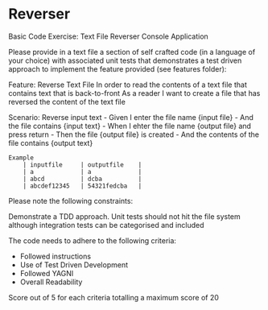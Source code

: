 Reverser
========

Basic Code Exercise: Text File Reverser Console Application

Please provide in a text file a section of self crafted code (in a language of your choice) with associated unit tests that demonstrates a test driven approach to implement the feature provided (see features folder):

Feature: Reverse Text File
	In order to read the contents of a text file that contains text that is back-to-front
    As a reader
    I want to create a file that has reversed the content of the text file

Scenario: Reverse input text
	- Given I enter the file name {input file}
	- And the file contains {input text}
	- When I ehter the file name {output file} and press return
	- Then the file {output file} is created
	- And the contents of the file contains {output text}

	Example
		| inputfile		| outputfile	|
    	| a				| a		 		|
    	| abcd			| dcba	 		|
    	| abcdef12345	| 54321fedcba	|    	

Please note the following constraints:

Demonstrate a TDD approach.
Unit tests should not hit the file system although integration tests can be categorised and included

The code needs to adhere to the following criteria:
- Followed instructions
- Use of Test Driven Development
- Followed YAGNI
- Overall Readability

Score out of 5 for each criteria totalling a maximum score of 20
